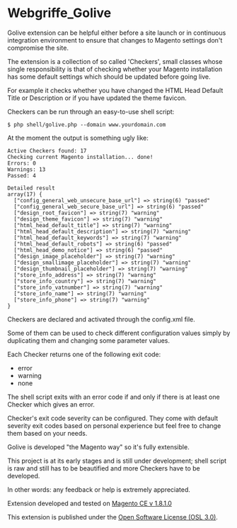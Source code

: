 Webgriffe_Golive
================

Golive extension can be helpful either before a site launch or in continuous
integration environment to ensure that changes to Magento settings don't
compromise the site.

The extension is a collection of so called 'Checkers', small classes whose
single responsibility is that of checking whether your Magento installation
has some default settings which should be updated before going live.

For example it checks whether you have changed the HTML Head Default Title or
Description or if you have updated the theme favicon.

Checkers can be run through an easy-to-use shell script:

```
$ php shell/golive.php --domain www.yourdomain.com
```

At the moment the output is something ugly like:

```
Active Checkers found: 17
Checking current Magento installation... done!
Errors: 0
Warnings: 13
Passed: 4

Detailed result
array(17) {
  ["config_general_web_unsecure_base_url"] => string(6) "passed"
  ["config_general_web_secure_base_url"] => string(6) "passed"
  ["design_root_favicon"] => string(7) "warning"
  ["design_theme_favicon"] => string(7) "warning"
  ["html_head_default_title"] => string(7) "warning"
  ["html_head_default_description"] => string(7) "warning"
  ["html_head_default_keywords"] => string(7) "warning"
  ["html_head_default_robots"] => string(6) "passed"
  ["html_head_demo_notice"] => string(6) "passed"
  ["design_image_placeholder"] => string(7) "warning"
  ["design_smallimage_placeholder"] => string(7) "warning"
  ["design_thumbnail_placeholder"] => string(7) "warning"
  ["store_info_address"] => string(7) "warning"
  ["store_info_country"] => string(7) "warning"
  ["store_info_vatnumber"] => string(7) "warning"
  ["store_info_name"] => string(7) "warning"
  ["store_info_phone"] => string(7) "warning"
}
```

Checkers are declared and activated through the config.xml file.

Some of them can be used to check different configuration values simply
by duplicating them and changing some parameter values.

Each Checker returns one of the following exit code:

* error
* warning
* none

The shell script exits with an error code if and only if there is at least
one Checker which gives an error.

Checker's exit code severity can be configured. They come with default severity
exit codes based on personal experience but feel free to change them based on
your needs.

Golive is developed "the Magento way" so it's fully extensible.

This project is at its early stages and is still under development; shell script
is raw and still has to be beautified and more Checkers have to be developed.

In other words: any feedback or help is extremely appreciated.

Extension developed and tested on [Magento CE v 1.8.1.0](http://www.magentocommerce.com/download)

This extension is published under the [Open Software License (OSL 3.0)](http://opensource.org/licenses/OSL-3.0).